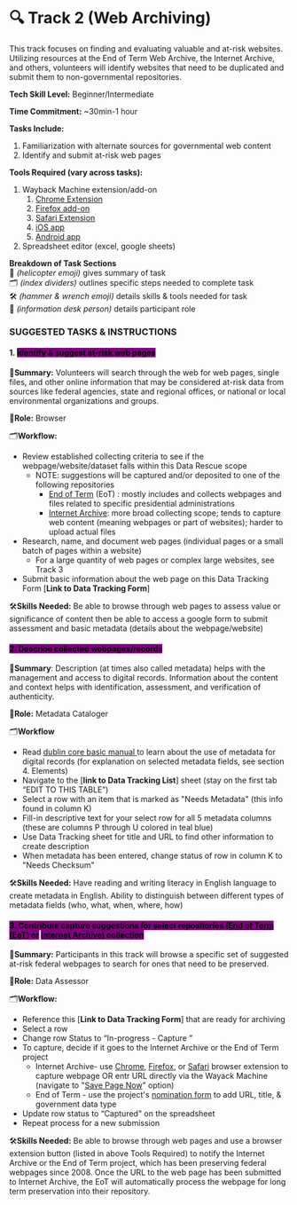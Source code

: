# 🔍 Track 2 (Web Archiving)

This track focuses on finding and evaluating valuable and at-risk websites. Utilizing resources at the End of Term Web Archive, the Internet Archive, and others, volunteers will identify websites that need to be duplicated and submit them to non-governmental repositories.

**Tech Skill Level:** Beginner/Intermediate

**Time Commitment:** ~30min-1 hour

**Tasks Include:**

1. Familiarization with alternate sources for governmental web content
2. Identify and submit at-risk web pages

**Tools Required (vary across tasks):**

1. Wayback Machine extension/add-on
   1. [Chrome Extension](https://chromewebstore.google.com/detail/wayback-machine/fpnmgdkabkmnadcjpehmlllkndpkmiak?pli=1)
   2. [Firefox add-on](https://web.archive.org/web/20230212035050/https://addons.mozilla.org/en-US/firefox/addon/wayback-machine_new/)
   3. [Safari Extension](https://web.archive.org/web/20230212035050/https://apps.apple.com/us/app/wayback-machine/id1472432422)
   4. [iOS app](https://web.archive.org/web/20230212035050/https://itunes.apple.com/us/app/wayback-machine/id1201888313)
   5. [Android app](https://web.archive.org/web/20230212035050/https://play.google.com/store/apps/details?id=com.archive.waybackmachine)
2. Spreadsheet editor (excel, google sheets)

**Breakdown of Task Sections**\
🚁 _(helicopter emoji)_ gives summary of task\
🗂️ _(index dividers)_ outlines specific steps needed to complete task\
🛠️ _(hammer & wrench emoji)_ details skills & tools needed for task\
💁 _(information desk person)_ details participant role

### SUGGESTED TASKS & INSTRUCTIONS

#### 1. <mark style="background-color:purple;">Identify & suggest at-risk web pages</mark>

🚁**Summary:** Volunteers will search through the web for web pages, single files, and other online information that may be considered at-risk data from sources like federal agencies, state and regional offices, or national or local environmental organizations and groups.

💁**Role:** Browser

🗂️**Workflow:**&#x20;

* Review established collecting criteria to see if the webpage/website/dataset falls within this Data Rescue scope
  * NOTE: suggestions will be captured and/or deposited to one of the following repositories&#x20;
    * [End of Term](https://eotarchive.org/) (EoT) : mostly includes and collects webpages and files related to specific presidential administrations
    * &#x20;[Internet Archive](https://archive.org/about/): more broad collecting scope; tends to capture web content (meaning webpages or part of websites); harder to upload actual files&#x20;
* Research, name, and document web pages (individual pages or a small batch of pages within a website)&#x20;
  * For a large quantity of web pages or complex large websites, see Track 3
* Submit basic information about the web page on this Data Tracking Form [**Link to Data Tracking Form**]&#x20;

🛠️**Skills Needed:** Be able to browse through web pages to assess value or significance of content then be able to access a google form to submit assessment and basic metadata (details about the webpage/website)

#### <mark style="background-color:purple;">2. Describe collected webpages/records</mark>&#x20;

🚁**Summary**: Description (at times also called metadata) helps with the management and access to digital records. Information about the content and context helps with identification, assessment, and verification of authenticity.

💁**Role:** Metadata Cataloger

🗂️**Workflow**

* Read [dublin core basic manual ](https://www.dublincore.org/specifications/dublin-core/usageguide/)to learn about the use of metadata for digital records (for explanation on selected metadata fields, see section 4. Elements)
* Navigate to the [**link to Data Tracking List**] sheet (stay on the first tab “EDIT TO THIS TABLE”)&#x20;
* Select a row with an item that is marked as "Needs Metadata" (this info found in column K)
* Fill-in descriptive text for your select row for all 5 metadata columns (these are columns P through U colored in teal blue)
* Use Data Tracking sheet for title and URL to find other information to create description
* When metadata has been entered, change status of row in column K to "Needs Checksum" &#x20;

🛠️**Skills Needed:** Have reading and writing literacy in English language to create metadata in English. Ability to distinguish between different types of metadata fields (who, what, when, where, how)

#### <mark style="background-color:purple;">3. Contribute capture suggestions for select repositories (</mark>[<mark style="background-color:purple;">End of Term (EoT</mark>](https://eotarchive.org/)<mark style="background-color:purple;">) or</mark> [<mark style="background-color:purple;">Internet Archive</mark>](https://archive.org/)<mark style="background-color:purple;">) collection</mark>

🚁**Summary:** Participants in this track will browse a specific set of suggested at-risk federal webpages to search for ones that need to be preserved.&#x20;

💁**Role:** Data Assessor

🗂️**Workflow:**&#x20;

* Reference this [**Link to Data Tracking Form**] that are ready for archiving
* Select a row
* Change row Status to “In-progress - Capture ”
* To capture, decide if it goes to the Internet Archive or the End of Term project
  * Internet Archive-  use [Chrome](https://chromewebstore.google.com/detail/wayback-machine/fpnmgdkabkmnadcjpehmlllkndpkmiak?pli=1), [Firefox](https://addons.mozilla.org/en-US/firefox/addon/wayback-machine_new/), or [Safari](https://apps.apple.com/us/app/wayback-machine/id1472432422) browser extension to capture webpage OR entr URL directly via the Wayack Machine (navigate to "[Save Page Now](http://web.archive.org/)" option)
  * End of Term - use the project's [nomination form](https://digital2.library.unt.edu/nomination/eth2024/add/) to add URL, title, & government data type
* Update row status to “Captured" on the spreadsheet
* Repeat process for a new submission

🛠️**Skills Needed:** Be able to browse through web pages and use a browser extension button (listed in above Tools Required) to notify the Internet Archive or the End of Term project, which has been preserving federal webpages since 2008. Once the URL to the web page has been submitted to Internet Archive, the EoT will automatically process the webpage for long term preservation into their repository.

